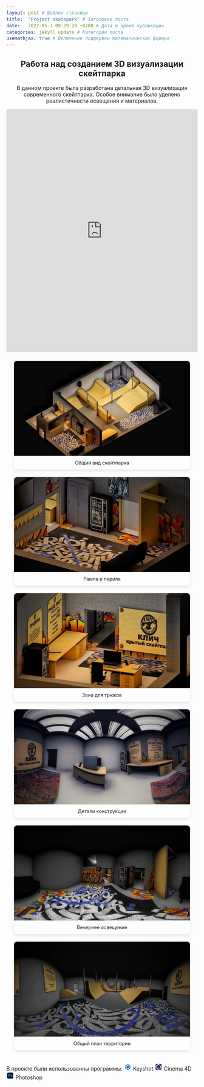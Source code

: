 ```yaml
---
layout: post # Шаблон страницы
title:  "Project skatepark" # Заголовок поста
date:   2022-05-7 09:29:20 +0700 # Дата и время публикации
categories: jekyll update # Категории поста
usemathjax: true # Включение поддержки математических формул
---
```



<div style="text-align: center;">
<h2>Работа над созданием 3D визуализации скейтпарка</h2>

<p>В данном проекте была разработана детальная 3D визуализация современного скейтпарка. 
Особое внимание было уделено реалистичности освещения и материалов.</p>
</div>
<iframe width="100%" height="640" frameborder="0" allow="xr-spatial-tracking; gyroscope; accelerometer" allowfullscreen scrolling="no" src="https://kuula.co/share/collection/7v1Ml?logo=1&info=1&fs=1&vr=0&sd=1&thumbs=1"></iframe>
<div class="gallery">
  <figure>
    <img src="/assets\img\skatepark/1.jpg" alt="Общий вид скейтпарка" class="zoomable" onclick="toggleModal(this)">
    <figcaption>Общий вид скейтпарка</figcaption>
  </figure>

  <figure>
    <img src="/assets\img\skatepark/2.jpg" alt="Рампа и перила" class="zoomable" onclick="toggleModal(this)">
    <figcaption>Рампа и перила</figcaption>
  </figure>

  <figure>
    <img src="/assets\img\skatepark/3.jpg" alt="Зона для трюков" class="zoomable" onclick="toggleModal(this)">
    <figcaption>Зона для трюков</figcaption>
  </figure>

  <figure>
    <img src="/assets\img\skatepark/4.jpg" alt="Детали конструкции" class="zoomable" onclick="toggleModal(this)">
    <figcaption>Детали конструкции</figcaption>
  </figure>

  <figure>
    <img src="/assets\img\skatepark/5.jpg" alt="Вечернее освещение" class="zoomable" onclick="toggleModal(this)">
    <figcaption>Вечернее освещение</figcaption>
  </figure>

  <figure>
    <img src="/assets\img\skatepark/6.jpg" alt="Общий план территории" class="zoomable" onclick="toggleModal(this)">
    <figcaption>Общий план территории</figcaption>
  </figure>
</div>

<script>
function toggleModal(img) {
  var modal = document.getElementById("imageModal");
  var modalImg = document.getElementById("modalImage");
  if (modal.style.display === "block" && modalImg.src === img.src) {
    closeModal();
  } else {
    modal.style.display = "block";
    modalImg.src = img.src;
  }
}
</script>
<script>
document.addEventListener('keydown', function(event) {
  if (event.key === "Escape") {
    closeModal();
  }
});
</script>
<!-- Модальное окно для увеличенного изображения -->
<div id="imageModal" class="modal">
  <span class="close" onclick="closeModal()">&times;</span>
  <img class="modal-content" id="modalImage">
</div>

<style>
.gallery {
  display: grid;
  grid-template-columns: repeat(auto-fit, minmax(300px, 1fr));
  gap: 20px;
  padding: 20px;
}

.gallery figure {
  margin: 0;
  position: relative;
  overflow: hidden;
  border-radius: 8px;
  box-shadow: 0 4px 8px rgba(0,0,0,0.1);
  transition: transform 0.3s ease;
}

.gallery figure:hover {
  transform: translateY(-5px);
}

.gallery img {
  width: 100%;
  height: 250px;
  object-fit: cover;
  display: block;
}

.gallery figcaption {
  padding: 10px;
  text-align: center;
  background: var(--background-color);
  font-size: 0.9em;
  color: var(--text-color);
  border-top: 1px solid rgba(0,0,0,0.1);
}
</style>

<style>
.modal {
  display: none;
  position: fixed;
  z-index: 999;
  padding: 0;
  left: 0;
  top: 0;
  width: 100%;
  height: 100%;
  background-color: rgba(0,0,0,0.9);
  cursor: pointer;
}

.modal-content {
  margin: auto;
  display: block;
  width: 100%;
  height: 100%;
  object-fit: contain;
  padding: 20px;
}

.close {
  position: fixed;
  color: #f1f1f1;
  font-size: 40px;
  font-weight: bold;
  cursor: pointer;
  z-index: 1000;
}

/* Медиа-запрос для мобильных устройств */
@media screen and (max-width: 768px) {
  .close {
    bottom: 20px;
    left: 50%;
    transform: translateX(-50%);
  }
}

/* Медиа-запрос для ПК */
@media screen and (min-width: 769px) {
  .close {
    right: 35px;
    top: 15px;
  }
}

.zoomable {
  cursor: pointer;
}
</style>

<script>
function openModal(img) {
  var modal = document.getElementById("imageModal");
  var modalImg = document.getElementById("modalImage");
  modal.style.display = "block";
  modalImg.src = img.src;
}

function closeModal() {
  document.getElementById("imageModal").style.display = "none";
}

/* Добавляем обработчик клика на модальное окно */
document.getElementById("imageModal").addEventListener("click", function(e) {
  if (e.target !== document.getElementById("modalImage")) {
    closeModal();
  }
});
</script>

В проекте были использованны программы:
<img src="/assets/img/icon/keyshot.png" alt="keyshot icon" style="width:20px;"> Keyshot
<img src="/assets/img/icon/cinema4d.png" alt="cinema4d icon" style="width:20px;"> Cinema 4D 
<img src="/assets/img/icon/photoshop.png" alt="photoshop icon" style="width:20px;"> Photoshop
